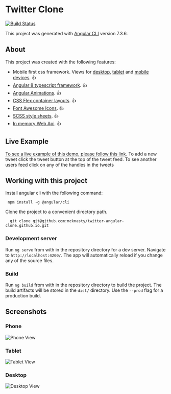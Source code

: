 # Twitter Clone
[![Build Status](https://app.travis-ci.com/mcknasty/twitter-angular-clone.github.io.svg?branch=master)](https://app.travis-ci.com/mcknasty/twitter-angular-clone.github.io)

This project was generated with [Angular CLI](https://github.com/angular/angular-cli) version 7.3.6.

## About
This project was created with the following features:

  - Mobile first css framework. Views for [desktop](#desktop), [tablet](#tablet) and [mobile devices](/#phone). :thumbsup:
  - [Angular 8 typescript framework](https://angular.io/). :thumbsup:
  - [Angular Animations](https://angular.io/guide/animations). :thumbsup:
  - [CSS Flex container layouts](https://css-tricks.com/snippets/css/a-guide-to-flexbox/). :thumbsup:
  - [Font Awesome Icons](https://github.com/FortAwesome/Font-Awesome). :thumbsup:
  - [SCSS style sheets](https://sass-lang.com/). :thumbsup:
  - [In memory Web Api](https://github.com/angular/in-memory-web-api). :thumbsup:

## Live Example
  [To see a live example of this demo, please follow this link](https://mcknasty.github.io/twitter-angular-clone.github.io). To add a new tweet click the tweet button at the top of the tweet feed.  To see another users feed click on any of the handles in the tweets

## Working with this project
Install angular cli with the following command:
```
 npm install -g @angular/cli
```

Clone the project to a convenient directory path.
```
  git clone git@github.com:mcknasty/twitter-angular-clone.github.io.git
```

### Development server

Run `ng serve` from with in the repository directory for a dev server. Navigate to `http://localhost:4200/`. The app will automatically reload if you change any of the source files.

### Build

Run `ng build` from with in the repository directory to build the project. The build artifacts will be stored in the `dist/` directory. Use the `--prod` flag for a production build.

## Screenshots

### Phone
  ![Phone View](readme_images/phone_view.png)

### Tablet
  ![Tablet View](readme_images/tablet_view.png)

### Desktop ###
  ![Desktop View](readme_images/desktop_view.png)
